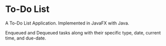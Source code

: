 # To-Do List
A To-Do List Application. Implemented in JavaFX with Java.

Enqueued and Dequeued tasks along with their specific type, date, current time, and due-date.
